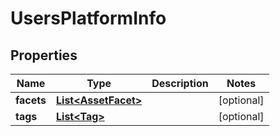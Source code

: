 # UsersPlatformInfo

## Properties
Name | Type | Description | Notes
------------ | ------------- | ------------- | -------------
**facets** | [**List&lt;AssetFacet&gt;**](AssetFacet.md) |  |  [optional]
**tags** | [**List&lt;Tag&gt;**](Tag.md) |  |  [optional]
